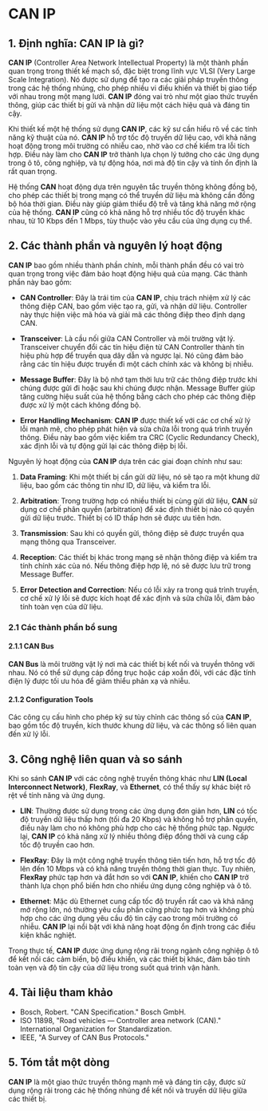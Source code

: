 # CAN IP

## 1. Định nghĩa: **CAN IP** là gì?
**CAN IP** (Controller Area Network Intellectual Property) là một thành phần quan trọng trong thiết kế mạch số, đặc biệt trong lĩnh vực VLSI (Very Large Scale Integration). Nó được sử dụng để tạo ra các giải pháp truyền thông trong các hệ thống nhúng, cho phép nhiều vi điều khiển và thiết bị giao tiếp với nhau trong một mạng lưới. **CAN IP** đóng vai trò như một giao thức truyền thông, giúp các thiết bị gửi và nhận dữ liệu một cách hiệu quả và đáng tin cậy.

Khi thiết kế một hệ thống sử dụng **CAN IP**, các kỹ sư cần hiểu rõ về các tính năng kỹ thuật của nó. **CAN IP** hỗ trợ tốc độ truyền dữ liệu cao, với khả năng hoạt động trong môi trường có nhiễu cao, nhờ vào cơ chế kiểm tra lỗi tích hợp. Điều này làm cho **CAN IP** trở thành lựa chọn lý tưởng cho các ứng dụng trong ô tô, công nghiệp, và tự động hóa, nơi mà độ tin cậy và tính ổn định là rất quan trọng.

Hệ thống **CAN** hoạt động dựa trên nguyên tắc truyền thông không đồng bộ, cho phép các thiết bị trong mạng có thể truyền dữ liệu mà không cần đồng bộ hóa thời gian. Điều này giúp giảm thiểu độ trễ và tăng khả năng mở rộng của hệ thống. **CAN IP** cũng có khả năng hỗ trợ nhiều tốc độ truyền khác nhau, từ 10 Kbps đến 1 Mbps, tùy thuộc vào yêu cầu của ứng dụng cụ thể.

## 2. Các thành phần và nguyên lý hoạt động
**CAN IP** bao gồm nhiều thành phần chính, mỗi thành phần đều có vai trò quan trọng trong việc đảm bảo hoạt động hiệu quả của mạng. Các thành phần này bao gồm:

- **CAN Controller**: Đây là trái tim của **CAN IP**, chịu trách nhiệm xử lý các thông điệp CAN, bao gồm việc tạo ra, gửi, và nhận dữ liệu. Controller này thực hiện việc mã hóa và giải mã các thông điệp theo định dạng CAN.

- **Transceiver**: Là cầu nối giữa CAN Controller và môi trường vật lý. Transceiver chuyển đổi các tín hiệu điện từ CAN Controller thành tín hiệu phù hợp để truyền qua dây dẫn và ngược lại. Nó cũng đảm bảo rằng các tín hiệu được truyền đi một cách chính xác và không bị nhiễu.

- **Message Buffer**: Đây là bộ nhớ tạm thời lưu trữ các thông điệp trước khi chúng được gửi đi hoặc sau khi chúng được nhận. Message Buffer giúp tăng cường hiệu suất của hệ thống bằng cách cho phép các thông điệp được xử lý một cách không đồng bộ.

- **Error Handling Mechanism**: **CAN IP** được thiết kế với các cơ chế xử lý lỗi mạnh mẽ, cho phép phát hiện và sửa chữa lỗi trong quá trình truyền thông. Điều này bao gồm việc kiểm tra CRC (Cyclic Redundancy Check), xác định lỗi và tự động gửi lại các thông điệp bị lỗi.

Nguyên lý hoạt động của **CAN IP** dựa trên các giai đoạn chính như sau:

1. **Data Framing**: Khi một thiết bị cần gửi dữ liệu, nó sẽ tạo ra một khung dữ liệu, bao gồm các thông tin như ID, dữ liệu, và kiểm tra lỗi.

2. **Arbitration**: Trong trường hợp có nhiều thiết bị cùng gửi dữ liệu, **CAN** sử dụng cơ chế phân quyền (arbitration) để xác định thiết bị nào có quyền gửi dữ liệu trước. Thiết bị có ID thấp hơn sẽ được ưu tiên hơn.

3. **Transmission**: Sau khi có quyền gửi, thông điệp sẽ được truyền qua mạng thông qua Transceiver.

4. **Reception**: Các thiết bị khác trong mạng sẽ nhận thông điệp và kiểm tra tính chính xác của nó. Nếu thông điệp hợp lệ, nó sẽ được lưu trữ trong Message Buffer.

5. **Error Detection and Correction**: Nếu có lỗi xảy ra trong quá trình truyền, cơ chế xử lý lỗi sẽ được kích hoạt để xác định và sửa chữa lỗi, đảm bảo tính toàn vẹn của dữ liệu.

### 2.1 Các thành phần bổ sung
#### 2.1.1 CAN Bus
**CAN Bus** là môi trường vật lý nơi mà các thiết bị kết nối và truyền thông với nhau. Nó có thể sử dụng cáp đồng trục hoặc cáp xoắn đôi, với các đặc tính điện lý được tối ưu hóa để giảm thiểu phản xạ và nhiễu.

#### 2.1.2 Configuration Tools
Các công cụ cấu hình cho phép kỹ sư tùy chỉnh các thông số của **CAN IP**, bao gồm tốc độ truyền, kích thước khung dữ liệu, và các thông số liên quan đến xử lý lỗi.

## 3. Công nghệ liên quan và so sánh
Khi so sánh **CAN IP** với các công nghệ truyền thông khác như **LIN (Local Interconnect Network)**, **FlexRay**, và **Ethernet**, có thể thấy sự khác biệt rõ rệt về tính năng và ứng dụng.

- **LIN**: Thường được sử dụng trong các ứng dụng đơn giản hơn, **LIN** có tốc độ truyền dữ liệu thấp hơn (tối đa 20 Kbps) và không hỗ trợ phân quyền, điều này làm cho nó không phù hợp cho các hệ thống phức tạp. Ngược lại, **CAN IP** có khả năng xử lý nhiều thông điệp đồng thời và cung cấp tốc độ truyền cao hơn.

- **FlexRay**: Đây là một công nghệ truyền thông tiên tiến hơn, hỗ trợ tốc độ lên đến 10 Mbps và có khả năng truyền thông thời gian thực. Tuy nhiên, **FlexRay** phức tạp hơn và đắt hơn so với **CAN IP**, khiến cho **CAN IP** trở thành lựa chọn phổ biến hơn cho nhiều ứng dụng công nghiệp và ô tô.

- **Ethernet**: Mặc dù Ethernet cung cấp tốc độ truyền rất cao và khả năng mở rộng lớn, nó thường yêu cầu phần cứng phức tạp hơn và không phù hợp cho các ứng dụng yêu cầu độ tin cậy cao trong môi trường có nhiễu. **CAN IP** lại nổi bật với khả năng hoạt động ổn định trong các điều kiện khắc nghiệt.

Trong thực tế, **CAN IP** được ứng dụng rộng rãi trong ngành công nghiệp ô tô để kết nối các cảm biến, bộ điều khiển, và các thiết bị khác, đảm bảo tính toàn vẹn và độ tin cậy của dữ liệu trong suốt quá trình vận hành.

## 4. Tài liệu tham khảo
- Bosch, Robert. "CAN Specification." Bosch GmbH.
- ISO 11898, "Road vehicles — Controller area network (CAN)." International Organization for Standardization.
- IEEE, "A Survey of CAN Bus Protocols."

## 5. Tóm tắt một dòng
**CAN IP** là một giao thức truyền thông mạnh mẽ và đáng tin cậy, được sử dụng rộng rãi trong các hệ thống nhúng để kết nối và truyền dữ liệu giữa các thiết bị.